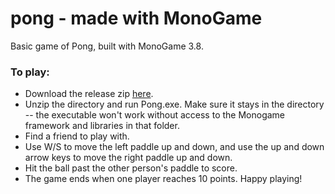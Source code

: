 # pong - made with MonoGame
Basic game of Pong, built with MonoGame 3.8.

### To play:
- Download the release zip [here](https://github.com/nete-madi/pong/releases).
- Unzip the directory and run Pong.exe. Make sure it stays in the directory -- the executable won't work without access to the Monogame framework and libraries in that folder.
- Find a friend to play with.
- Use W/S to move the left paddle up and down, and use the up and down arrow keys to move the right paddle up and down.
- Hit the ball past the other person's paddle to score.
- The game ends when one player reaches 10 points. Happy playing!
